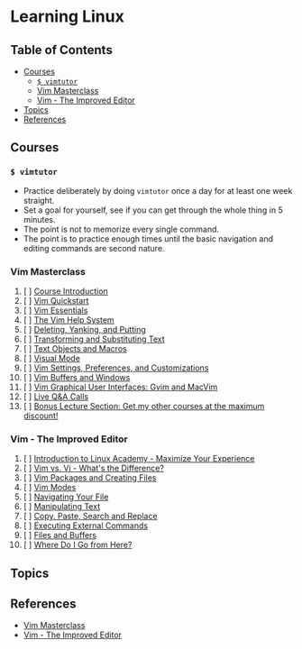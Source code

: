 # Learning Linux

## Table of Contents

<!-- START doctoc generated TOC please keep comment here to allow auto update -->
<!-- DON'T EDIT THIS SECTION, INSTEAD RE-RUN doctoc TO UPDATE -->

- [Courses](#courses)
  - [`$ vimtutor`](#-vimtutor)
  - [Vim Masterclass](#vim-masterclass)
  - [Vim - The Improved Editor](#vim---the-improved-editor)
- [Topics](#topics)
- [References](#references)

<!-- END doctoc generated TOC please keep comment here to allow auto update -->

## Courses

### `$ vimtutor`

- Practice deliberately by doing `vimtutor` once a day for at least one week straight.
- Set a goal for yourself, see if you can get through the whole thing in 5 minutes.
- The point is not to memorize every single command.
- The point is to practice enough times until
  the basic navigation and editing commands are second nature.

### Vim Masterclass

1. [ ] [Course Introduction](vim-masterclass/course-introduction/README.md)
1. [ ] [Vim Quickstart](vim-masterclass/vim-quickstart/README.md)
1. [ ] [Vim Essentials](vim-masterclass/vim-essentials/README.md)
1. [ ] [The Vim Help System](vim-masterclass/the-vim-help-system/README.md)
1. [ ] [Deleting, Yanking, and Putting](vim-masterclass/deleting-yanking-and-putting/README.md)
1. [ ] [Transforming and Substituting Text](vim-masterclass/transforming-and-substituting-text/README.md)
1. [ ] [Text Objects and Macros](vim-masterclass/text-objects-and-macros/README.md)
1. [ ] [Visual Mode](vim-masterclass/visual-mode/README.md)
1. [ ] [Vim Settings, Preferences, and Customizations](vim-masterclass/vim-settings-preferences-and-customizations/README.md)
1. [ ] [Vim Buffers and Windows](vim-masterclass/vim-buffers-and-windows/README.md)
1. [ ] [Vim Graphical User Interfaces: Gvim and MacVim](vim-masterclass/vim-graphical-user-interfaces-gvim-and-macvim/README.md)
1. [ ] [Live Q&A Calls](vim-masterclass/live-qa-calls/README.md)
1. [ ] [Bonus Lecture Section: Get my other courses at the maximum discount!](vim-masterclass/bonus-lecture-section-get-my-other-courses-at-the-maximum-discount/README.md)

### Vim - The Improved Editor

1. [ ] [Introduction to Linux Academy - Maximize Your Experience](vim-the-improved-editor/README.md)
1. [ ] [Vim vs. Vi - What's the Difference?](vim-the-improved-editor/README.md)
1. [ ] [Vim Packages and Creating Files](vim-the-improved-editor/README.md)
1. [ ] [Vim Modes](vim-the-improved-editor/README.md)
1. [ ] [Navigating Your File](vim-the-improved-editor/README.md)
1. [ ] [Manipulating Text](vim-the-improved-editor/README.md)
1. [ ] [Copy, Paste, Search and Replace](vim-the-improved-editor/README.md)
1. [ ] [Executing External Commands](vim-the-improved-editor/README.md)
1. [ ] [Files and Buffers](vim-the-improved-editor/README.md)
1. [ ] [Where Do I Go from Here?](vim-the-improved-editor/README.md)

## Topics

## References

- [Vim Masterclass](https://www.udemy.com/course/vim-commands-cheat-sheet)
- [Vim - The Improved Editor](https://linuxacademy.com/cp/modules/view/id/85)
